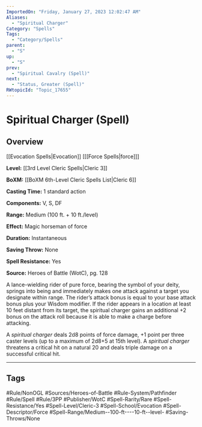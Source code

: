 ```yaml
---
ImportedOn: "Friday, January 27, 2023 12:02:47 AM"
Aliases:
  - "Spiritual Charger"
Category: "Spells"
Tags:
  - "Category/Spells"
parent:
  - "S"
up:
  - "S"
prev:
  - "Spiritual Cavalry (Spell)"
next:
  - "Status, Greater (Spell)"
RWtopicId: "Topic_17655"
---
```

# Spiritual Charger (Spell)
## Overview
[[Evocation Spells|Evocation]] \[[[Force Spells|force]]]

**Level:** [[3rd Level Cleric Spells|Cleric 3]]

**BoXM:** [[BoXM 6th-Level Cleric Spells List|Cleric 6]]

**Casting Time:** 1 standard action

**Components:** V, S, DF

**Range:** Medium (100 ft. + 10 ft./level)

**Effect:** Magic horseman of force

**Duration:** Instantaneous

**Saving Throw:** None

**Spell Resistance:** Yes

**Source:** Heroes of Battle (WotC)­, pg. 128

A lance-wielding rider of pure force, bearing the symbol of your deity, springs into being and immediately makes one attack against a target you designate within range. The rider’s attack bonus is equal to your base attack bonus plus your Wisdom modifier. If the rider appears in a location at least 10 feet distant from its target, the spiritual charger gains an additional +2 bonus on the attack roll because it is able to make a charge before attacking.

A *spiritual charger* deals 2d8 points of force damage, +1 point per three caster levels (up to a maximum of 2d8+5 at 15th level). A *spiritual charger* threatens a critical hit on a natural 20 and deals triple damage on a successful critical hit.


---
## Tags
#Rule/NonOGL #Sources/Heroes-of-Battle #Rule-System/Pathfinder #Rule/Spell #Rule/3PP #Publisher/WotC #Spell-Rarity/Rare #Spell-Resistance/Yes #Spell-Level/Cleric-3 #Spell-School/Evocation #Spell-Descriptor/Force #Spell-Range/Medium--100-ft----10-ft--level- #Saving-Throws/None

